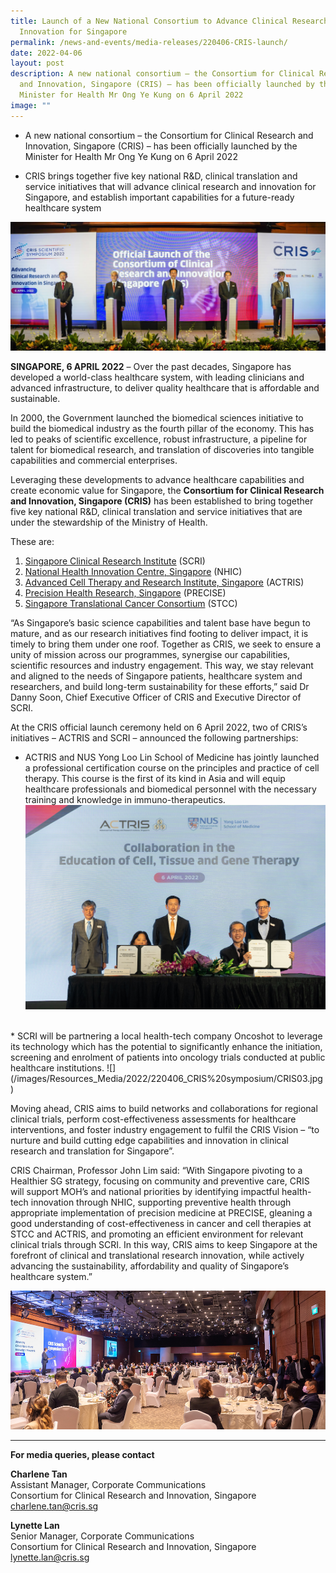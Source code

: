 ```yaml
---
title: Launch of a New National Consortium to Advance Clinical Research and
  Innovation for Singapore
permalink: /news-and-events/media-releases/220406-CRIS-launch/
date: 2022-04-06
layout: post
description: A new national consortium – the Consortium for Clinical Research
  and Innovation, Singapore (CRIS) – has been officially launched by the
  Minister for Health Mr Ong Ye Kung on 6 April 2022
image: ""
---
```

* A new national consortium – the Consortium for Clinical Research and Innovation, Singapore (CRIS) – has been officially launched by the Minister for Health Mr Ong Ye Kung on 6 April 2022

* CRIS brings together five key national R&D, clinical translation and service initiatives that will advance clinical research and innovation for Singapore, and establish important capabilities for a future-ready healthcare system

![](/images/Resources_Media/2022/220406_CRIS%20symposium/CRIS01.jpg)

**SINGAPORE, 6 APRIL 2022** – Over the past decades, Singapore has developed a world-class healthcare system, with leading clinicians and advanced infrastructure, to deliver quality healthcare that is affordable and sustainable.  

In 2000, the Government launched the biomedical sciences initiative to build the biomedical industry as the fourth pillar of the economy. This has led to peaks of scientific excellence, robust infrastructure, a pipeline for talent for biomedical research, and translation of discoveries into tangible capabilities and commercial enterprises. 

Leveraging these developments to advance healthcare capabilities and create economic value for Singapore, the **Consortium for Clinical Research and Innovation, Singapore (CRIS)** has been established to bring together five key national R&D, clinical translation and service initiatives that are under the stewardship of the Ministry of Health. 

These are:

1.  [Singapore Clinical Research Institute](https://www.scri.edu.sg/) (SCRI)
2.  [National Health Innovation Centre, Singapore](https://www.nhic.sg/) (NHIC)
3.  [Advanced Cell Therapy and Research Institute, Singapore](https://www.actris.sg/) (ACTRIS)
4.  [Precision Health Research, Singapore](https://www.npm.sg/) (PRECISE)
5.  [Singapore Translational Cancer Consortium](https://www.stcc.sg/) (STCC)

“As Singapore’s basic science capabilities and talent base have begun to mature, and as our research initiatives find footing to deliver impact, it is timely to bring them under one roof. Together as CRIS, we seek to ensure a unity of mission across our programmes, synergise our capabilities, scientific resources and industry engagement. This way, we stay relevant and aligned to the needs of Singapore patients, healthcare system and researchers, and build long-term sustainability for these efforts,” said Dr Danny Soon, Chief Executive Officer of CRIS and Executive Director of SCRI. 

At the CRIS official launch ceremony held on 6 April 2022, two of CRIS’s initiatives – ACTRIS and SCRI – announced the following partnerships: 

*   ACTRIS and NUS Yong Loo Lin School of Medicine has jointly launched a professional certification course on the principles and practice of cell therapy. This course is the first of its kind in Asia and will equip healthcare professionals and biomedical personnel with the necessary training and knowledge in immuno-therapeutics. 
![](/images/Resources_Media/2022/220406_CRIS%20symposium/CRIS02.jpg)
<br>
* SCRI will be partnering a local health-tech company Oncoshot to leverage its technology which has the potential to significantly enhance the initiation, screening and enrolment of patients into oncology trials conducted at public healthcare institutions.
![](/images/Resources_Media/2022/220406_CRIS%20symposium/CRIS03.jpg)

Moving ahead, CRIS aims to build networks and collaborations for regional clinical trials, perform cost-effectiveness assessments for healthcare interventions, and foster industry engagement to fulfil the CRIS Vision – “to nurture and build cutting edge capabilities and innovation in clinical research and translation for Singapore”. 

CRIS Chairman, Professor John Lim said: “With Singapore pivoting to a Healthier SG strategy, focusing on community and preventive care, CRIS will support MOH’s and national priorities by identifying impactful health-tech innovation through NHIC, supporting preventive health through appropriate implementation of precision medicine at PRECISE, gleaning a good understanding of cost-effectiveness in cancer and cell therapies at STCC and ACTRIS, and promoting an efficient environment for relevant clinical trials through SCRI. In this way, CRIS aims to keep Singapore at the forefront of clinical and translational research innovation, while actively advancing the sustainability, affordability and quality of Singapore’s healthcare system.”

![](/images/Resources_Media/2022/220406_CRIS%20symposium/CRIS04.jpg)

---
**For media queries, please contact**

**Charlene Tan**
<br>Assistant Manager, Corporate Communications
<br>Consortium for Clinical Research and Innovation, Singapore
<br>charlene.tan@cris.sg

**Lynette Lan**
<br>Senior Manager, Corporate Communications
<br>Consortium for Clinical Research and Innovation, Singapore
<br>lynette.lan@cris.sg